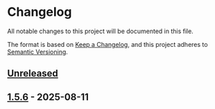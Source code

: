 # Changelog

All notable changes to this project will be documented in this file.

The format is based on [Keep a Changelog](https://keepachangelog.com/en/1.1.0/),
and this project adheres to [Semantic Versioning](https://semver.org/spec/v2.0.0.html).
## [Unreleased]
[Unreleased]: https://github.com/mshdabiola/kmtemplate/compare/0.0.6...HEAD

## [1.5.6] - 2025-08-11
[1.5.6]: https://github.com/mshdabiola/kmtemplate/1.5.6
